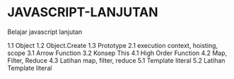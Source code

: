 # JAVASCRIPT-LANJUTAN
Belajar javascript lanjutan


1.1 Object
1.2 Object.Create
1.3 Prototype
2.1 execution context, hoisting, scope
3.1 Arrow Function
3.2 Konsep This
4.1 High Order Function
4.2 Map, Filter, Reduce
4.3 Latihan map, filter, reduce
5.1 Template literal
5.2 Latihan Template literal



